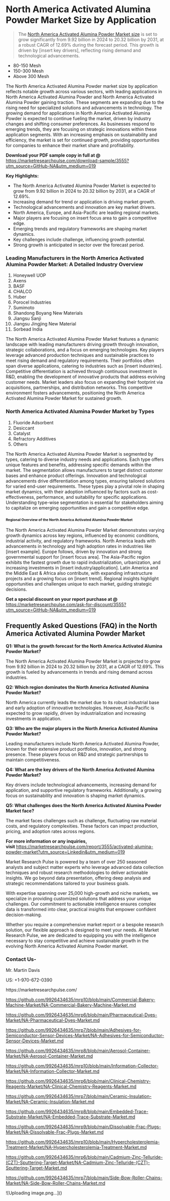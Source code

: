 <h1>North America Activated Alumina Powder Market&nbsp;Size by Application</h1><blockquote><p>The <a href="https://marketresearchpulse.com/download-sample/3555?utm_source=GitHub-NA&amp;utm_medium=019">North America Activated Alumina Powder Market size</a> is set to grow significantly from 9.92 billion in 2024 to 20.32 billion by 2031, at a robust CAGR of 12.69% during the forecast period. This growth is driven by [insert key drivers], reflecting rising demand and technological advancements.</p></blockquote><ul><li>80-150 Mesh<li> 150-300 Mesh<li> Above 300 Mesh</li></ul><p>The North America Activated Alumina Powder market size by application reflects notable growth across various sectors, with leading applications in North America Activated Alumina Powder and North America Activated Alumina Powder gaining traction. These segments are expanding due to the rising need for specialized solutions and advancements in technology. The growing demand for applications in North America Activated Alumina Powder is expected to continue fueling the market, driven by industry changes and shifting consumer preferences. As businesses respond to emerging trends, they are focusing on strategic innovations within these application segments. With an increasing emphasis on sustainability and efficiency, the market is set for continued growth, providing opportunities for companies to enhance their market share and profitability.</p><p><strong>Download your PDF sample copy in full at @ </strong><a href="https://marketresearchpulse.com/download-sample/3555?utm_source=GitHub-NA&amp;utm_medium=019">https://marketresearchpulse.com/download-sample/3555?utm_source=GitHub-NA&amp;utm_medium=019</a></p><p><strong>Key Highlights: </strong></p><ul><li>The North America Activated Alumina Powder Market is expected to grow from 9.92 billion in 2024 to 20.32 billion by 2031, at a CAGR of 12.69%.</li><li>Increasing demand for trend or application is driving market growth.</li><li>Technological advancements and innovation are key market drivers.</li><li>North America, Europe, and Asia-Pacific are leading regional markets.</li><li>Major players are focusing on insert focus area to gain a competitive edge.</li><li>Emerging trends and regulatory frameworks are shaping market dynamics.</li><li>Key challenges include challenge, influencing growth potential.</li><li>Strong growth is anticipated in sector over the forecast period.</li></ul><h3>Leading Manufacturers in the North America Activated Alumina Powder Market: A Detailed Industry Overview</h3><ol><li>Honeywell UOP</li><li>Axens</li><li>BASF</li><li>CHALCO</li><li>Huber</li><li>Porocel Industries</li><li>Sumimoto</li><li>Shandong Boyang New Materials</li><li>Jiangsu Sanji</li><li>Jiangsu Jingjing New Material</li><li>Sorbead India</li></ol><div class="flex max-w-full flex-col flex-grow"><div class="min-h-8 text-message flex w-full flex-col items-end gap-2 whitespace-normal break-words [.text-message+&amp;]:mt-5" dir="auto" data-message-author-role="assistant" data-message-id="fd8432e4-4910-450d-b182-61b7bfb0a01f" data-message-model-slug="gpt-4o"><div class="flex w-full flex-col gap-1 empty:hidden first:pt-[3px]"><div class="markdown prose w-full break-words dark:prose-invert light"><p>The North America Activated Alumina Powder Market features a dynamic landscape with leading manufacturers driving growth through innovation, strategic collaborations, and a focus on emerging technologies. Key players leverage advanced production techniques and sustainable practices to meet rising demand and regulatory requirements. Their portfolios often span diverse applications, catering to industries such as [insert industries]. Competitive differentiation is achieved through continuous investment in R&amp;D, enabling the development of innovative products that address evolving customer needs. Market leaders also focus on expanding their footprint via acquisitions, partnerships, and distribution networks. This competitive environment fosters advancements, positioning the North America Activated Alumina Powder Market for sustained growth.</p></div></div></div></div><h3>North America Activated Alumina Powder Market by Types</h3><ol><li>Fluoride Adsorbent<li> Desiccant<li> Catalyst<li> Refractory Additives<li> Others</li></ol><div class="flex max-w-full flex-col flex-grow"><div class="min-h-8 text-message flex w-full flex-col items-end gap-2 whitespace-normal break-words [.text-message+&amp;]:mt-5" dir="auto" data-message-author-role="assistant" data-message-id="084470be-0bb7-4664-bddf-5156b4f41249" data-message-model-slug="gpt-4o-mini"><div class="flex w-full flex-col gap-1 empty:hidden first:pt-[3px]"><div class="markdown prose w-full break-words dark:prose-invert light"><p>The North America Activated Alumina Powder Market is segmented by types, catering to diverse industry needs and applications. Each type offers unique features and benefits, addressing specific demands within the market. The segmentation allows manufacturers to target distinct customer bases and enhance product offerings. Innovation and technological advancements drive differentiation among types, ensuring tailored solutions for varied end-user requirements. These types play a pivotal role in shaping market dynamics, with their adoption influenced by factors such as cost-effectiveness, performance, and suitability for specific applications. Understanding type-wise segmentation is essential for stakeholders aiming to capitalize on emerging opportunities and gain a competitive edge.</p></div></div></div></div><h3><span style="font-size: 11px;">Regional Overview of the North America Activated Alumina Powder Market</span></h3><div class="flex max-w-full flex-col flex-grow"><div class="min-h-8 text-message flex w-full flex-col items-end gap-2 whitespace-normal break-words [.text-message+&amp;]:mt-5" dir="auto" data-message-author-role="assistant" data-message-id="e9038762-ce64-4e30-91c9-9bd413514231" data-message-model-slug="gpt-4o-mini"><div class="flex w-full flex-col gap-1 empty:hidden first:pt-[3px]"><div class="markdown prose w-full break-words dark:prose-invert light"><p>The North America Activated Alumina Powder Market demonstrates varying growth dynamics across key regions, influenced by economic conditions, industrial activity, and regulatory frameworks. North America leads with advancements in technology and high adoption rates in industries like [insert example]. Europe follows, driven by innovation and strong governmental support for [insert focus area]. The Asia-Pacific region exhibits the fastest growth due to rapid industrialization, urbanization, and increasing investments in [insert industry/application]. Latin America and the Middle East &amp; Africa also contribute, with expanding infrastructure projects and a growing focus on [insert trend]. Regional insights highlight opportunities and challenges unique to each market, guiding strategic decisions.</p></div></div></div></div><p><strong>Get a special discount on your report purchase at @ </strong><a href="https://marketresearchpulse.com/ask-for-discount/3555?utm_source=GitHub-NA&amp;utm_medium=019">https://marketresearchpulse.com/ask-for-discount/3555?utm_source=GitHub-NA&amp;utm_medium=019</a></p><h2>Frequently Asked Questions (FAQ) in the North America Activated Alumina Powder Market</h2><p><strong>Q1: What is the growth forecast for the North America Activated Alumina Powder Market?</strong></p><p>The North America Activated Alumina Powder Market is projected to grow from 9.92 billion in 2024 to 20.32 billion by 2031, at a CAGR of 12.69%. This growth is fueled by advancements in trends and rising demand across industries.</p><p><strong>Q2: Which region dominates the North America Activated Alumina Powder Market?</strong></p><p>North America currently leads the market due to its robust industrial base and early adoption of innovative technologies. However, Asia-Pacific is expected to grow rapidly, driven by industrialization and increasing investments in application.</p><p><strong>Q3: Who are the major players in the North America Activated Alumina Powder Market?</strong></p><p>Leading manufacturers include North America Activated Alumina Powder, known for their extensive product portfolios, innovation, and strong presence. These players focus on R&amp;D and strategic partnerships to maintain competitiveness.</p><p><strong>Q4: What are the key drivers of the North America Activated Alumina Powder Market?</strong></p><p>Key drivers include technological advancements, increasing demand for application, and supportive regulatory frameworks. Additionally, a growing focus on sustainability and innovation is shaping market dynamics.</p><p><strong>Q5: What challenges does the North America Activated Alumina Powder Market face?</strong></p><p>The market faces challenges such as challenge, fluctuating raw material costs, and regulatory complexities. These factors can impact production, pricing, and adoption rates across regions.</p><p><strong>For more information or any inquiries, visit&nbsp;</strong><a href="https://marketresearchpulse.com/report/3555/activated-alumina-powder-market?utm_source=Linkedin&utm_medium=019">https://marketresearchpulse.com/report/3555/activated-alumina-powder-market?utm_source=Linkedin&utm_medium=019</a></p><p>Market Research Pulse is powered by a team of over 250 seasoned analysts and subject matter experts who leverage advanced data collection techniques and robust research methodologies to deliver actionable insights. We go beyond data presentation, offering deep analysis and strategic recommendations tailored to your business goals.</p><p>With expertise spanning over 25,000 high-growth and niche markets, we specialize in providing customized solutions that address your unique challenges. Our commitment to actionable intelligence ensures complex data is transformed into clear, practical insights that empower confident decision-making.</p><p>Whether you require a comprehensive market report or a bespoke research solution, our flexible approach is designed to meet your needs. At Market Research Pulse, we are dedicated to equipping you with the intelligence necessary to stay competitive and achieve sustainable growth in the evolving North America Activated Alumina Powder market.</p><h3><strong>Contact Us-</strong></h3><p>Mr. Martin Davis</p><p>US: +1-970-672-0390</p><p>https://marketresearchpulse.com/</p><p><a href="https://github.com/9926434635/mrp10/blob/main/Commercial-Bakery-Machine-Market/NA-Commercial-Bakery-Machine-Market.md">https://github.com/9926434635/mrp10/blob/main/Commercial-Bakery-Machine-Market/NA-Commercial-Bakery-Machine-Market.md</a></p><p><a href="https://github.com/9926434635/mrp6/blob/main/Pharmaceutical-Dyes-Market/NA-Pharmaceutical-Dyes-Market.md">https://github.com/9926434635/mrp6/blob/main/Pharmaceutical-Dyes-Market/NA-Pharmaceutical-Dyes-Market.md</a></p><p><a href="https://github.com/9926434635/mrp7/blob/main/Adhesives-for-Semiconductor-Sensor-Devices-Market/NA-Adhesives-for-Semiconductor-Sensor-Devices-Market.md">https://github.com/9926434635/mrp7/blob/main/Adhesives-for-Semiconductor-Sensor-Devices-Market/NA-Adhesives-for-Semiconductor-Sensor-Devices-Market.md</a></p><p><a href="https://github.com/9926434635/mrp8/blob/main/Aerosol-Container-Market/NA-Aerosol-Container-Market.md">https://github.com/9926434635/mrp8/blob/main/Aerosol-Container-Market/NA-Aerosol-Container-Market.md</a></p><p><a href="https://github.com/9926434635/mrp10/blob/main/Information-Collector-Market/NA-Information-Collector-Market.md">https://github.com/9926434635/mrp10/blob/main/Information-Collector-Market/NA-Information-Collector-Market.md</a></p><p><a href="https://github.com/9926434635/mrp6/blob/main/Clinical-Chemistry-Reagents-Market/NA-Clinical-Chemistry-Reagents-Market.md">https://github.com/9926434635/mrp6/blob/main/Clinical-Chemistry-Reagents-Market/NA-Clinical-Chemistry-Reagents-Market.md</a></p><p><a href="https://github.com/9926434635/mrp7/blob/main/Ceramic-Insulation-Market/NA-Ceramic-Insulation-Market.md">https://github.com/9926434635/mrp7/blob/main/Ceramic-Insulation-Market/NA-Ceramic-Insulation-Market.md</a></p><p><a href="https://github.com/9926434635/mrp8/blob/main/Embedded-Trace-Substrate-Market/NA-Embedded-Trace-Substrate-Market.md">https://github.com/9926434635/mrp8/blob/main/Embedded-Trace-Substrate-Market/NA-Embedded-Trace-Substrate-Market.md</a></p><p><a href="https://github.com/9926434635/mrp9/blob/main/Dissolvable-Frac-Plugs-Market/NA-Dissolvable-Frac-Plugs-Market.md">https://github.com/9926434635/mrp9/blob/main/Dissolvable-Frac-Plugs-Market/NA-Dissolvable-Frac-Plugs-Market.md</a></p><p><a href="https://github.com/9926434635/mrp10/blob/main/Hypercholesterolemia-Treatment-Market/NA-Hypercholesterolemia-Treatment-Market.md">https://github.com/9926434635/mrp10/blob/main/Hypercholesterolemia-Treatment-Market/NA-Hypercholesterolemia-Treatment-Market.md</a></p><p><a href="https://github.com/9926434635/mrp6/blob/main/Cadmium-Zinc-Telluride-(CZT)-Sputtering-Target-Market/NA-Cadmium-Zinc-Telluride-(CZT)-Sputtering-Target-Market.md">https://github.com/9926434635/mrp6/blob/main/Cadmium-Zinc-Telluride-(CZT)-Sputtering-Target-Market/NA-Cadmium-Zinc-Telluride-(CZT)-Sputtering-Target-Market.md</a></p><p><a href="https://github.com/9926434635/mrp7/blob/main/Side-Bow-Roller-Chains-Market/NA-Side-Bow-Roller-Chains-Market.md">https://github.com/9926434635/mrp7/blob/main/Side-Bow-Roller-Chains-Market/NA-Side-Bow-Roller-Chains-Market.md</a></p>
![Uploading image.png…]()
